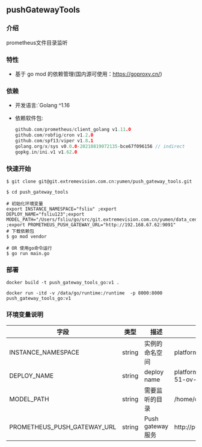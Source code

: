 ##  pushGatewayTools 

### 介绍
prometheus文件目录监听

### 特性
- 基于 go mod 的依赖管理(国内源可使用：https://goproxy.cn/)

### 依赖
- 开发语言:`Golang ^1.16

- 依赖软件包:
  ```go
  github.com/prometheus/client_golang v1.11.0
  github.com/robfig/cron v1.2.0
  github.com/spf13/viper v1.8.1
  golang.org/x/sys v0.0.0-20210819072135-bce67f096156 // indirect
  gopkg.in/ini.v1 v1.62.0
  ```

### 快速开始
```shell
$ git clone git@git.extremevision.com.cn:yumen/push_gateway_tools.git

$ cd push_gateway_tools

# 初始化环境变量
export INSTANCE_NAMESPACE="fsliu" ;export DEPLOY_NAME="fsliu123";export MODEL_PATH="/Users/fsliu/go/src/git.extremevision.com.cn/yumen/data_center/cmd" ;export PROMETHEUS_PUSH_GATEWAY_URL="http://192.168.67.62:9091"
# 下载依赖包
$ go mod vendor

# OR 使用go命令运行
$ go run main.go
```

### 
### 部署
```shell
docker build -t push_gateway_tools_go:v1 .

docker run -itd -v /data/go/runtime:/runtime  -p 8000:8000 push_gateway_tools_go:v1
```

### 环境变量说明

| 字段                        | 类型   | 描述              | 例子                           |
| --------------------------- | ------ | ----------------- | ------------------------------ |
| INSTANCE_NAMESPACE          | string | 实例的命名空间    | platform                       |
| DEPLOY_NAME                 | string | deploy name       | platform-15-instance-51-ov-ide |
| MODEL_PATH                  | string | 需要监听的目录    | /home/date/model               |
| PROMETHEUS_PUSH_GATEWAY_URL | string | Push gateway 服务 | http://pushgateway:9091        |



